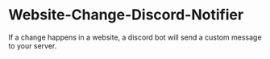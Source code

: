# Website-Change-Discord-Notifier
If a change happens in a website, a discord bot will send a custom message to your server.
